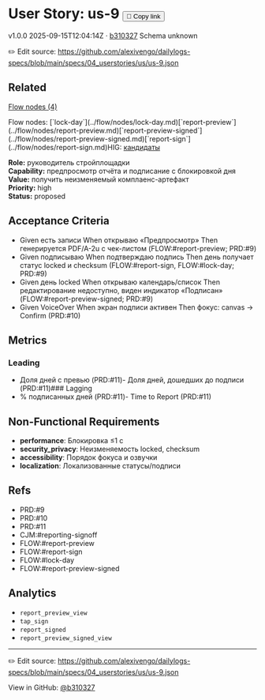 # User Story: us-9 <button class="copy-link" aria-label="Copy page link" onclick="window.spechubCopyLink && window.spechubCopyLink()">🔗 Copy link</button>

<p class="badges">
  <span class="badge version">v1.0.0</span>
  <span class="badge build">2025-09-15T12:04:14Z · <a href="https://github.com/alexivengo/dailylogs-specs/commit/b310327" target="_blank" rel="noopener" class="sha">b310327</a></span>
  <span class="badge schema unknown">Schema unknown</span>
</p>

✏️ Edit source: https://github.com/alexivengo/dailylogs-specs/blob/main/specs/04_userstories/us/us-9.json
## Related
<p>
  <span class="chip"><a href="../stories/index.md#?flow=lock-day,report-preview,report-preview-signed,report-sign">Flow nodes (4)</a></span>
</p>
Flow nodes:
<span class="chip">[`lock-day`](../flow/nodes/lock-day.md)</span><span class="chip">[`report-preview`](../flow/nodes/report-preview.md)</span><span class="chip">[`report-preview-signed`](../flow/nodes/report-preview-signed.md)</span><span class="chip">[`report-sign`](../flow/nodes/report-sign.md)</span>HIG: <span class="chip"><a href="../hig/us-9.md">кандидаты</a></span>

**Role:** руководитель стройплощадки  
**Capability:** предпросмотр отчёта и подписание с блокировкой дня  
**Value:** получить неизменяемый комплаенс-артефакт  
**Priority:** high  
**Status:** proposed

## Acceptance Criteria
- Given есть записи When открываю «Предпросмотр» Then генерируется PDF/A-2u с чек-листом (FLOW:#report-preview; PRD:#9)
- Given подписываю When подтверждаю подпись Then день получает статус locked и checksum (FLOW:#report-sign, FLOW:#lock-day; PRD:#9)
- Given день locked When открываю календарь/список Then редактирование недоступно, виден индикатор «Подписан» (FLOW:#report-preview-signed; PRD:#9)
- Given VoiceOver When экран подписи активен Then фокус: canvas → Confirm (PRD:#10)

## Metrics
### Leading
- Доля дней с превью (PRD:#11)- Доля дней, дошедших до подписи (PRD:#11)### Lagging
- % подписанных дней (PRD:#11)- Time to Report (PRD:#11)
## Non-Functional Requirements
- **performance**: Блокировка ≤1 с
- **security_privacy**: Неизменяемость locked, checksum
- **accessibility**: Порядок фокуса и озвучки
- **localization**: Локализованные статусы/подписи

## Refs
- PRD:#9
- PRD:#10
- PRD:#11
- CJM:#reporting-signoff
- FLOW:#report-preview
- FLOW:#report-sign
- FLOW:#lock-day
- FLOW:#report-preview-signed

## Analytics
- `report_preview_view`
- `tap_sign`
- `report_signed`
- `report_preview_signed_view`

---
✏️ Edit source: https://github.com/alexivengo/dailylogs-specs/blob/main/specs/04_userstories/us/us-9.json

<p class="page-meta">
  View in GitHub: <a href="https://github.com/alexivengo/dailylogs-specs/commit/b310327" target="_blank" rel="noopener">@b310327</a></p>